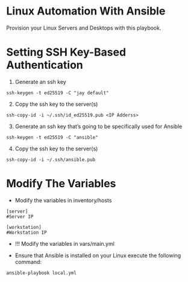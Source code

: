 # Linux Automation With Ansible

Provision your Linux Servers and Desktops with this playbook.

# Setting SSH Key-Based Authentication

1. Generate an ssh key
```
ssh-keygen -t ed25519 -C "jay default"
```

2. Copy the ssh key to the server(s)
```
ssh-copy-id -i ~/.ssh/id_ed25519.pub <IP Adderss>
```

3. Generate an ssh key that’s going to be specifically used for Ansible
```
ssh-keygen -t ed25519 -C "ansible"
```

4. Copy the ssh key to the server(s)
```
ssh-copy-id -i ~/.ssh/ansible.pub
```

# Modify The Variables

* Modify the variables in inventory/hosts

```
[server]
#Server IP

[workstation]
#Workstation IP
```

* !!! Modify the variables in vars/main.yml

* Ensure that Ansible is installed on your Linux execute the following command:

```
ansible-playbook local.yml
```
